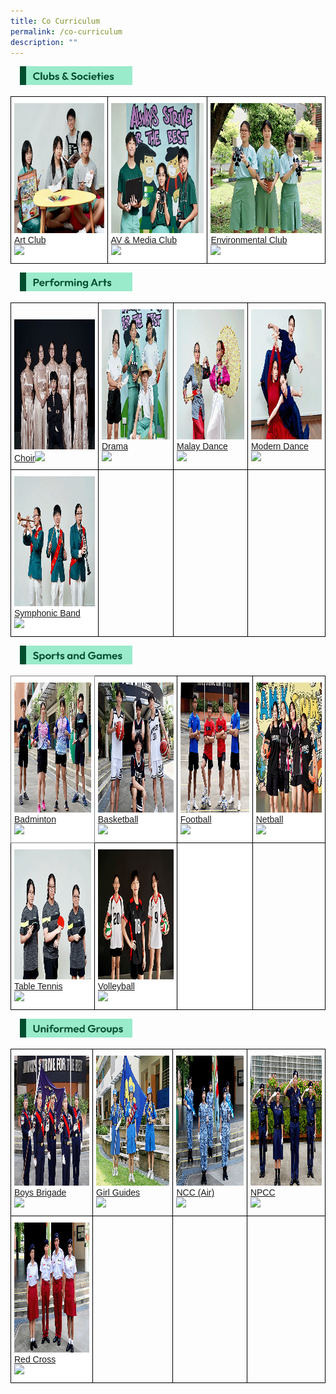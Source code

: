 ```yaml
---
title: Co Curriculum
permalink: /co-curriculum
description: ""
---
```

<img src="/images/title_Clubs%20&%20Societies.jpg" style="width:180px;height:30px;margin-left:15px;" align = "left">
<br>
<br>
<style type="text/css">
.tg  {border-collapse:collapse;border-spacing:0;}
.tg td{border-color:black;border-style:solid;border-width:1px;font-family:Arial, sans-serif;font-size:14px;
  overflow:hidden;padding:10px 5px;word-break:normal;}
.tg th{border-color:black;border-style:solid;border-width:1px;font-family:Arial, sans-serif;font-size:14px;
  font-weight:normal;overflow:hidden;padding:10px 5px;word-break:normal;}
.tg .tg-hwgp{background-color:#FFF;color:#004D2E;text-align:left;vertical-align:bottom}
</style>
<table class="tg">
<thead>
  <tr>
    <td class="tg-hwgp"><img src="/images/tn_artclub.png" alt="Art Club" width="290" height="208"><br><span style="font-weight:600;text-decoration:none;color:#004D2E;background-color:transparent"></span><a href="/co-curriculum/clubs-n-societies/art-club"><span style="text-decoration:none;color:inherit;background-color:transparent">Art Club</span></a><br><img src="https://angmokiosec.moe.edu.sg/pix/spacer.gif"></td>
    <td class="tg-hwgp"><img src="/images/tn_av.png" alt="AV & Media Club" width="290" height="208"><br><span style="font-weight:600;text-decoration:none;color:#004D2E;background-color:transparent"></span><a href="/co-curriculum/clubs-n-societies/av-club-and-media-club"><span style="text-decoration:none;color:inherit;background-color:transparent">AV &amp; Media Club</span></a><br><img src="https://angmokiosec.moe.edu.sg/pix/spacer.gif"></td>
    <td class="tg-hwgp"><img src="/images/tn_Environmental%20Club.png" alt="Environmental Club" width="290" height="208"><br><span style="font-weight:600;text-decoration:none;color:#004D2E;background-color:transparent"></span><a href="/co-curriculum/clubs-n-societies/environmental-club"><span style="text-decoration:none;color:inherit;background-color:transparent">Environmental Club</span></a><br><img src="https://angmokiosec.moe.edu.sg/pix/spacer.gif"></td>
  </tr>
</thead>
</table>


<img src="/images/title_Performing%20Arts.jpg" style="width:180px;height:30px;margin-left:15px;" align = "left">
<br>
<br>

<style type="text/css">
.tg  {border-collapse:collapse;border-spacing:0;}
.tg td{border-color:black;border-style:solid;border-width:1px;font-family:Arial, sans-serif;font-size:14px;
  overflow:hidden;padding:10px 5px;word-break:normal;}
.tg th{border-color:black;border-style:solid;border-width:1px;font-family:Arial, sans-serif;font-size:14px;
  font-weight:normal;overflow:hidden;padding:10px 5px;word-break:normal;}
.tg .tg-dxyu{color:#004D2E;text-align:left;vertical-align:bottom}
.tg .tg-hwgp{background-color:#FFF;color:#004D2E;text-align:left;vertical-align:bottom}
.tg .tg-0lax{text-align:left;vertical-align:top}
</style>
<table class="tg">
<thead>
  <tr>
    <th class="tg-dxyu"><img src="/images/tn_Choir.png" alt="Choir" width="290" height="208"><br><span style="font-weight:600;text-decoration:none;color:#004D2E;background-color:transparent"></span><a href="/co-curriculum/performing-arts/choir">Choir<span style="text-decoration:none;color:#FFF;background-color:transparent"></span></a><img src="https://angmokiosec.moe.edu.sg/pix/spacer.gif"></th>
    <th class="tg-dxyu"><img src="/images/tn_drama.png" alt="Drama" width="290" height="208"><br><span style="font-weight:600;text-decoration:none;color:#004D2E;background-color:transparent"></span><a href="/co-curriculum/performing-arts/drama"><span style="text-decoration:none;color:inherit;background-color:transparent">Drama</span></a><br><img src="https://angmokiosec.moe.edu.sg/pix/spacer.gif"></th>
    <th class="tg-dxyu"><img src="/images/tn_Malay%20Dance.png" alt="Malay Dance" width="290" height="208"><br><span style="font-weight:600;text-decoration:none;color:#004D2E;background-color:transparent"></span><a href="/co-curriculum/performing-arts/malay-dance"><span style="text-decoration:none;color:inherit;background-color:transparent">Malay Dance</span></a><br><img src="https://angmokiosec.moe.edu.sg/pix/spacer.gif"></th>
    <th class="tg-dxyu"><img src="/images/tn_Modern%20Dance.png" alt="Modern Dance" width="290" height="208"><br><span style="font-weight:600;text-decoration:none;color:#004D2E;background-color:transparent"></span><a href="/co-curriculum/performing-arts/modern-dance"><span style="text-decoration:none;color:inherit;background-color:transparent">Modern Dance</span></a><br><img src="https://angmokiosec.moe.edu.sg/pix/spacer.gif"></th>
  </tr>
</thead>
<tbody>
  <tr>
    <td class="tg-hwgp"><img src="/images/tn_Symphonic%20Band.png" alt="Symphonic Band" width="290" height="208"><br><span style="font-weight:600;text-decoration:none;color:#004D2E;background-color:transparent"></span><a href="/co-curriculum/performing-arts/symphonic-band"><span style="text-decoration:none;color:inherit;background-color:transparent">Symphonic Band</span></a><br><img src="https://angmokiosec.moe.edu.sg/pix/spacer.gif"></td>
    <td class="tg-0lax"></td>
    <td class="tg-0lax"></td>
    <td class="tg-0lax"></td>
  </tr>
</tbody>
</table>

<img src="/images/title_Sports%20and%20Games.jpg" style="width:180px;height:30px;margin-left:15px;" align = "left">
<br>
<br>
<style type="text/css">
.tg  {border-collapse:collapse;border-spacing:0;}
.tg td{border-color:black;border-style:solid;border-width:1px;font-family:Arial, sans-serif;font-size:14px;
  overflow:hidden;padding:10px 5px;word-break:normal;}
.tg th{border-color:black;border-style:solid;border-width:1px;font-family:Arial, sans-serif;font-size:14px;
  font-weight:normal;overflow:hidden;padding:10px 5px;word-break:normal;}
.tg .tg-8jls{background-color:#FFF;border-color:inherit;color:#004D2E;text-align:left;vertical-align:bottom}
.tg .tg-nlyn{background-color:#FFF;color:#004D2E;text-align:left;vertical-align:top}
.tg .tg-hwgp{background-color:#FFF;color:#004D2E;text-align:left;vertical-align:bottom}
.tg .tg-0lax{text-align:left;vertical-align:top}
</style>
<table class="tg">
<thead>
  <tr>
    <th class="tg-8jls"><img src="/images/tn_badminton.png" alt="Badminton" width="290" height="208"><br><span style="font-weight:600;text-decoration:none;color:#004D2E;background-color:transparent"></span><a href="/co-curriculum/sports-and-games/badminton"><span style="text-decoration:none;color:inherit;background-color:transparent">Badminton</span></a><br><img src="https://angmokiosec.moe.edu.sg/pix/spacer.gif"></th>
    <th class="tg-hwgp"><img src="/images/tn_basketball.png" alt="Basketball" width="290" height="208"><br><span style="font-weight:600;text-decoration:none;color:#004D2E;background-color:transparent"></span><a href="/co-curriculum/sports-and-games/basketball"><span style="text-decoration:none;color:inherit;background-color:transparent">Basketball</span></a><br><img src="https://angmokiosec.moe.edu.sg/pix/spacer.gif"></th>
    <th class="tg-hwgp"><img src="/images/tn_Football.png" alt="Football" width="290" height="208"><br><span style="font-weight:600;text-decoration:none;color:#004D2E;background-color:transparent"></span><a href="/co-curriculum/sports-and-games/football"><span style="text-decoration:none;color:inherit;background-color:transparent">Football</span></a><br><img src="https://angmokiosec.moe.edu.sg/pix/spacer.gif"></th>
    <th class="tg-hwgp"><img src="/images/tn_netball.png" alt="Netball" width="290" height="208"><br><span style="font-weight:600;text-decoration:none;color:#004D2E;background-color:transparent"></span><a href="/co-curriculum/sports-and-games/netball"><span style="text-decoration:none;color:inherit;background-color:transparent">Netball</span></a><br><img src="https://angmokiosec.moe.edu.sg/pix/spacer.gif"></th>
  </tr>
</thead>
<tbody>
  <tr>
    <td class="tg-hwgp"><img src="/images/tn_Table%20Tennis.png" alt="Table Tennis" width="290" height="208"><br><span style="font-weight:600;text-decoration:none;color:#004D2E;background-color:transparent"></span><a href="/co-curriculum/sports-and-games/table-tennis"><span style="text-decoration:none;color:inherit;background-color:transparent">Table Tennis</span></a><br><img src="https://angmokiosec.moe.edu.sg/pix/spacer.gif"></td>
    <td class="tg-hwgp"><img src="/images/tn_Volleyball.png" alt="Volleyball" width="290" height="208"><br><span style="font-weight:600;text-decoration:none;color:#004D2E;background-color:transparent"></span><a href="/co-curriculum/sports-and-games/volleyball"><span style="text-decoration:none;color:inherit;background-color:transparent">Volleyball</span></a><br><img src="https://angmokiosec.moe.edu.sg/pix/spacer.gif"></td>
    <td class="tg-nlyn"> </td>
    <td class="tg-0lax"></td>
  </tr>
</tbody>
</table>

<img src="/images/title_Uniformed%20Groups.png" style="width:180px;height:30px;margin-left:15px;" align = "left">
<br>
<br>
<style type="text/css">
.tg  {border-collapse:collapse;border-spacing:0;}
.tg td{border-color:black;border-style:solid;border-width:1px;font-family:Arial, sans-serif;font-size:14px;
  overflow:hidden;padding:10px 5px;word-break:normal;}
.tg th{border-color:black;border-style:solid;border-width:1px;font-family:Arial, sans-serif;font-size:14px;
  font-weight:normal;overflow:hidden;padding:10px 5px;word-break:normal;}
.tg .tg-dxyu{color:#004D2E;text-align:left;vertical-align:bottom}
.tg .tg-hwgp{background-color:#FFF;color:#004D2E;text-align:left;vertical-align:bottom}
.tg .tg-0lax{text-align:left;vertical-align:top}
</style>
<table class="tg">
<thead>
  <tr>
    <th class="tg-dxyu"><img src="/images/tn_Boys%20Brigade.png" alt="Boys Brigade" width="290" height="208"><br><span style="font-weight:600;text-decoration:none;color:#004D2E;background-color:transparent"></span><a href="/co-curriculum/uniformed-groups/boys-brigade"><span style="text-decoration:none;color:inherit;background-color:transparent">Boys Brigade</span></a><br><img src="https://angmokiosec.moe.edu.sg/pix/spacer.gif"></th>
    <th class="tg-dxyu"><img src="/images/tn_Girl%20Guides.png" alt="Girl Guides" width="290" height="208"><br><span style="font-weight:600;text-decoration:none;color:#004D2E;background-color:transparent"></span><a href="/co-curriculum/uniformed-groups/girl-guides"><span style="text-decoration:none;color:inherit;background-color:transparent">Girl Guides</span></a><br><img src="https://angmokiosec.moe.edu.sg/pix/spacer.gif"></th>
    <th class="tg-dxyu"><img src="/images/tn_NCC(Air).png" alt="NCC (Air)" width="290" height="208"><br><span style="font-weight:600;text-decoration:none;color:#004D2E;background-color:transparent"></span><a href="/co-curriculum/uniformed-groups/ncc-air"><span style="text-decoration:none;color:inherit;background-color:transparent">NCC (Air)</span></a><br><img src="https://angmokiosec.moe.edu.sg/pix/spacer.gif"></th>
    <th class="tg-dxyu"><img src="/images/tn_NpCC.png" alt="NPCC" width="290" height="208"><br><span style="font-weight:600;text-decoration:none;color:#004D2E;background-color:transparent"></span><a href="/co-curriculum/uniformed-groups/npcc"><span style="text-decoration:none;color:inherit;background-color:transparent">NPCC</span></a><br><img src="https://angmokiosec.moe.edu.sg/pix/spacer.gif"></th>
  </tr>
</thead>
<tbody>
  <tr>
    <td class="tg-hwgp"><img src="/images/tn_Red%20Cross.png" alt="Red Cross" width="290" height="208"><br><span style="font-weight:600;text-decoration:none;color:#004D2E;background-color:transparent"></span><a href="/co-curriculum/uniformed-groups/red-cross"><span style="text-decoration:none;color:inherit;background-color:transparent">Red Cross</span></a><br><img src="https://angmokiosec.moe.edu.sg/pix/spacer.gif"></td>
    <td class="tg-0lax"></td>
    <td class="tg-0lax"></td>
    <td class="tg-0lax"></td>
  </tr>
</tbody>
</table>